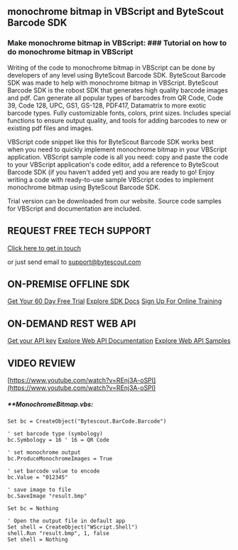 ## monochrome bitmap in VBScript and ByteScout Barcode SDK

### Make monochrome bitmap in VBScript: ### Tutorial on how to do monochrome bitmap in VBScript

Writing of the code to monochrome bitmap in VBScript can be done by developers of any level using ByteScout Barcode SDK. ByteScout Barcode SDK was made to help with monochrome bitmap in VBScript. ByteScout Barcode SDK is the robost SDK that generates high quality barcode images and pdf. Can generate all popular types of barcodes from QR Code, Code 39, Code 128, UPC, GS1, GS-128, PDF417, Datamatrix to more exotic barcode types. Fully customizable fonts, colors, print sizes. Includes special functions to ensure output quality, and tools for adding barcodes to new or existing pdf files and images.

VBScript code snippet like this for ByteScout Barcode SDK works best when you need to quickly implement monochrome bitmap in your VBScript application. VBScript sample code is all you need: copy and paste the code to your VBScript application's code editor, add a reference to ByteScout Barcode SDK (if you haven't added yet) and you are ready to go! Enjoy writing a code with ready-to-use sample VBScript codes to implement monochrome bitmap using ByteScout Barcode SDK.

Trial version can be downloaded from our website. Source code samples for VBScript and documentation are included.

## REQUEST FREE TECH SUPPORT

[Click here to get in touch](https://bytescout.zendesk.com/hc/en-us/requests/new?subject=ByteScout%20Barcode%20SDK%20Question)

or just send email to [support@bytescout.com](mailto:support@bytescout.com?subject=ByteScout%20Barcode%20SDK%20Question) 

## ON-PREMISE OFFLINE SDK 

[Get Your 60 Day Free Trial](https://bytescout.com/download/web-installer?utm_source=github-readme)
[Explore SDK Docs](https://bytescout.com/documentation/index.html?utm_source=github-readme)
[Sign Up For Online Training](https://academy.bytescout.com/)


## ON-DEMAND REST WEB API

[Get your API key](https://pdf.co/documentation/api?utm_source=github-readme)
[Explore Web API Documentation](https://pdf.co/documentation/api?utm_source=github-readme)
[Explore Web API Samples](https://github.com/bytescout/ByteScout-SDK-SourceCode/tree/master/PDF.co%20Web%20API)

## VIDEO REVIEW

[https://www.youtube.com/watch?v=REnj3A-oSPI](https://www.youtube.com/watch?v=REnj3A-oSPI)




<!-- code block begin -->

##### ****MonochromeBitmap.vbs:**
    
```
Set bc = CreateObject("Bytescout.BarCode.Barcode")

' set barcode type (symbology)
bc.Symbology = 16 ' 16 = QR Code

' set monochrome output 
bc.ProduceMonochromeImages = True

' set barcode value to encode
bc.Value = "012345"

' save image to file
bc.SaveImage "result.bmp" 

Set bc = Nothing

' Open the output file in default app
Set shell = CreateObject("WScript.Shell")
shell.Run "result.bmp", 1, false
Set shell = Nothing

```

<!-- code block end -->